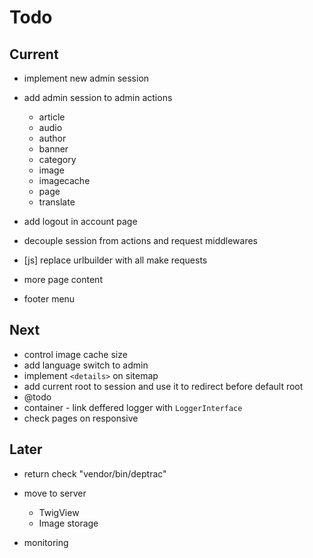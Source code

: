 # Todo

## Current

- implement new admin session
- add admin session to admin actions
  - article
  - audio
  - author
  - banner
  - category
  - image
  - imagecache
  - page
  - translate

- add logout in account page
- decouple session from actions and request middlewares
- [js] replace urlbuilder with all make requests
- more page content
- footer menu

## Next

- control image cache size
- add language switch to admin
- implement `<details>` on sitemap
- add current root to session and use it to redirect before default root
- @todo
- container - link deffered logger with `LoggerInterface`
- check pages on responsive

## Later

- return check "vendor/bin/deptrac"

- move to server
  - TwigView
  - Image storage

- monitoring
